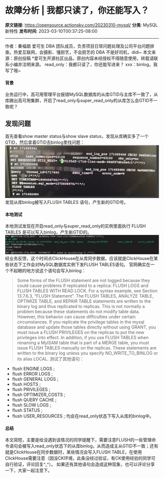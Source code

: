 # 故障分析 | 我都只读了，你还能写入？

**原文链接**: https://opensource.actionsky.com/20230310-mysql/
**分类**: MySQL 新特性
**发布时间**: 2023-03-10T00:37:25-08:00

---

作者：秦福朗
爱可生 DBA 团队成员，负责项目日常问题处理及公司平台问题排查。热爱互联网，会摄影、懂厨艺，不会厨艺的 DBA 不是好司机，didi~
本文来源：原创投稿
*爱可生开源社区出品，原创内容未经授权不得随意使用，转载请联系小编并注明来源。
read_only：我都只读了，你还能写进来？ xxx：binlog，我写了哦~
#### 背景
业务运行中，高可用管理平台报错MySQL数据库的从库GTID与主库不一致了，从库踢出高可用集群，开启了read_only与super_read_only的从库怎么会GTID不一致呢？
## 发现问题
首先查看show master status与show slave status，发现从库确实多了一个GTID，然后拿着GTID去binlog里找问题：
![](.img/12ba181e.png)
发现从库binlog被写入FLUSH TABLES 语句，产生新的GTID号。
#### 本地测试
本地测试发现在开启read_only与super_read_only的实例里面执行 FLUSH TABLES 是可以写入binlog，产生新GTID的。
![](.img/d9941087.png)
经业务反馈，这个时间点ClickHouse在从库同步数据，应该就是ClickHouse在某些状态下工作会对MySQL数据库实例下发FLUSH TABLES语句。
官网确实在一个不起眼的地方说这个语句会写入binlog：
> Some forms of the FLUSH statement are not logged because they could cause problems if replicated to a replica: FLUSH LOGS and FLUSH TABLES WITH READ LOCK. For a syntax example, see Section 13.7.6.3, “FLUSH Statement”. The FLUSH TABLES, ANALYZE TABLE, OPTIMIZE TABLE, and REPAIR TABLE statements are written to the binary log and thus replicated to replicas. This is not normally a problem because these statements do not modify table data.
However, this behavior can cause difficulties under certain circumstances. If you replicate the privilege tables in the mysql database and update those tables directly without using GRANT, you must issue a FLUSH PRIVILEGES on the replicas to put the new privileges into effect. In addition, if you use FLUSH TABLES when renaming a MyISAM table that is part of a MERGE table, you must issue FLUSH TABLES manually on the replicas. These statements are written to the binary log unless you specify NO_WRITE_TO_BINLOG or its alias LOCAL.
测试了其他语句：
- flush ENGINE LOGS ;
- flush ERROR LOGS ;
- flush GENERAL LOGS ;
- flush HOSTS ;
- flush PRIVILEGES ;
- flush OPTIMIZER_COSTS ;
- flush QUERY CACHE ;
- flush SLOW LOGS ;
- flush STATUS ;
- flush USER_RESOURCES ;
均会在read_only状态下写入从库的binlog中。
#### 总结
本文简短，主要是给没遇到该情况的同学提醒下，需要注意FLUSH的一些管理命令语句会被写入read_only状态下的从库binlog，从而造成主从GTID不一致；还有就是ClickHouse在同步数据时，某些情况会写入FLUSH TABLE，在使用ClickHouse需要注意（因没CK环境，此条没经过验证，有CK使用经验的同学可自行验证，评论回复^_^）。
如果还有其他语句会造成这种现象，也可以评论分享一下，大家一起注意下。